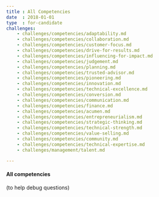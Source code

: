 ```yaml
---
title : All Competencies
date  : 2018-01-01
type  : for-candidate
challenges:
    - challenges/competencies/adaptability.md
    - challenges/competencies/collaboration.md
    - challenges/competencies/customer-focus.md
    - challenges/competencies/drive-for-results.md
    - challenges/competencies/influencing-for-impact.md
    - challenges/competencies/judgement.md
    - challenges/competencies/planning.md
    - challenges/competencies/trusted-advisor.md
    - challenges/competencies/pioneering.md
    - challenges/competencies/innovation.md
    - challenges/competencies/technical-excellence.md
    - challenges/competencies/conversion.md
    - challenges/competencies/communication.md
    - challenges/competencies/finance.md
    - challenges/competencies/acumen.md
    - challenges/competencies/entrepreneurialism.md
    - challenges/competencies/strategic-thinking.md
    - challenges/competencies/technical-strength.md
    - challenges/competencies/value-selling.md
    - challenges/competencies/community.md
    - challenges/competencies/technical-expertise.md
    - challenges/management/talent.md

---
```



#### All competencies

(to help debug questions)

